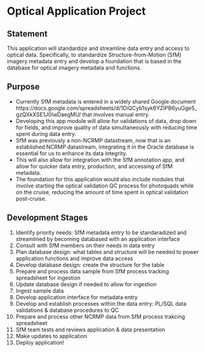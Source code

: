 # Optical Application Project

## Statement
This application will standardize and streamline data entry and access to optical data. Specifically, to standardize Structure-from-Motion (SfM) imagery metadata entry and develop a foundation that is based in the database for optical imagery metadata and functions.

## Purpose
<ul>
<li></l>Currently SfM metadata is entered in a widely shared Google document https://docs.google.com/spreadsheets/d/1DiQCyb1syk6YZIPB6yuGge5_gzQXkXSE1J0IwDaegMU/ that involves manual entry.</li>
<li>Developing this app module will allow for validations of data, drop down for fields, and improve quality of data simultaneously with reducing time spent during data entry.</li>
<li>SfM was previously a non-NCRMP datastream, now that is an established NCRMP datastream, integrating it in the Oracle database is essential for us to enhance its data integrity.</li>
<li>This will also allow for integration with the SfM annotation app, and allow for quicker data entry, production, and accessing of SfM metadata.</li>
<li>The foundation for this application would also include modules that involve starting the optical validation QC process for photoquads while on the cruise, reducing the amount of time spent in optical validation post-cruise.</li>
</ul>

## Development Stages
1. Identify priority needs: SfM metadata entry to be standaradized and streamlined by becoming databased with an application interface
2. Consult with SfM members on their needs in data entry
3. Plan database design: what tables and structure will be needed to power application functions and improve data access
4. Develop database design: create the structure for the table
5. Prepare and process data sample from SfM process tracking spreadsheet for ingestion
6. Update database design if needed to allow for ingestion
8. Ingest sample data
7. Develop application interface for metadata entry
8. Develop and establish processes within the data entry: PL/SQL data validations &  database procedures to QC
10. Prepare and process other NCRMP data from SfM process trakcing spreadsheet
11. SfM team tests and reviews application & data presentation
12. Make updates to application
13. Deploy application!
